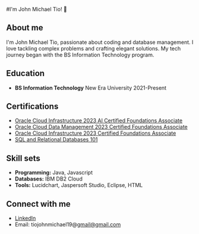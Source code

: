 #I'm John Michael Tio! 👋

## About me

I'm John Michael Tio, passionate about coding and database management. I love tackling complex problems and crafting elegant solutions. My tech journey began with the BS Information Technology program.

## Education

- **BS Information Technology**
  New Era University
  2021-Present

## Certifications

- [Oracle Cloud Infrastructure 2023 AI Certified Foundations Associate](https://catalog-education.oracle.com/pls/certview/sharebadge?id=C8FC729C4AED76C15E487F1DE1C7C1A28C09AD17A9C8792266A794351ABB8FBA&fbclid=IwAR2FKvWkX4xXHCuNOlFbs79gC2vtzn6JxnOetJUlwvzXTnN62fWSFAXZ4W0)
- [Oracle Cloud Data Management 2023 Certified Foundations Associate](https://catalog-education.oracle.com/pls/certview/sharebadge?id=E91455462989088C2F4544BF37DB1EC836C9F373321529D24C313EDBE8514970)
- [Oracle Cloud Infrastructure 2023 Certified Foundations Associate](https://catalog-education.oracle.com/pls/certview/sharebadge?id=4A23C38A600023A1A0C24AFFB1E1E9B25AEFE1ABD928A46E34E59D2AD8A91FA3)
- [SQL and Relational Databases 101](certification_link_4)

## Skill sets

- **Programming:** Java, Javascript
- **Databases:** IBM DB2 Cloud
- **Tools:** Lucidchart, Jaspersoft Studio, Eclipse, HTML

## Connect with me

- [LinkedIn](linkedin_profile_link)
- Email: tiojohnmichael19@gmail@gmail.com
